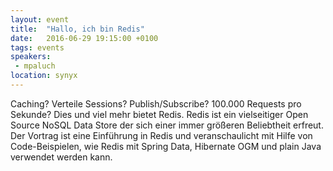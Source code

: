 ```yaml
---
layout: event
title:  "Hallo, ich bin Redis"
date:   2016-06-29 19:15:00 +0100
tags: events
speakers: 
 - mpaluch
location: synyx
---
```


Caching? Verteile Sessions? Publish/Subscribe? 100.000 Requests pro Sekunde? Dies und viel mehr bietet Redis. Redis ist ein vielseitiger Open Source NoSQL Data Store der sich einer immer größeren Beliebtheit erfreut. Der Vortrag ist eine Einführung in Redis und veranschaulicht mit Hilfe von Code-Beispielen, wie Redis mit Spring Data, Hibernate OGM und plain Java verwendet werden kann.